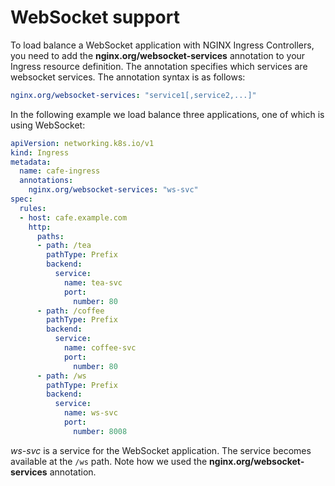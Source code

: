 # WebSocket support

To load balance a WebSocket application with NGINX Ingress Controllers, you need to add the
**nginx.org/websocket-services** annotation to your Ingress resource definition. The annotation specifies which services
are websocket services. The annotation syntax is as follows:

```yaml
nginx.org/websocket-services: "service1[,service2,...]"
```

In the following example we load balance three applications, one of which is using WebSocket:

```yaml
apiVersion: networking.k8s.io/v1
kind: Ingress
metadata:
  name: cafe-ingress
  annotations:
    nginx.org/websocket-services: "ws-svc"
spec:
  rules:
  - host: cafe.example.com
    http:
      paths:
      - path: /tea
        pathType: Prefix
        backend:
          service:
            name: tea-svc
            port:
              number: 80
      - path: /coffee
        pathType: Prefix
        backend:
          service:
            name: coffee-svc
            port:
              number: 80
      - path: /ws
        pathType: Prefix
        backend:
          service:
            name: ws-svc
            port:
              number: 8008
```

*ws-svc* is a service for the WebSocket application. The service becomes available at the `/ws` path. Note how we used
the **nginx.org/websocket-services** annotation.
